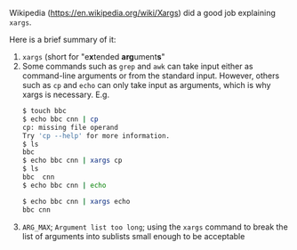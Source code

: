 Wikipedia (<https://en.wikipedia.org/wiki/Xargs>) did a good job explaining `xargs`.

Here is a brief summary of it:
1. `xargs` (short for "e**x**tended **arg**ument**s**"
1. Some commands such as `grep` and `awk` can take input either as command-line arguments or from the standard input.
   However, others such as `cp` and `echo` can only take input as arguments, which is why xargs is necessary. E.g.
   ```bash
   $ touch bbc
   $ echo bbc cnn | cp
   cp: missing file operand
   Try 'cp --help' for more information.
   $ ls
   bbc
   $ echo bbc cnn | xargs cp
   $ ls
   bbc  cnn
   $ echo bbc cnn | echo
   
   $ echo bbc cnn | xargs echo
   bbc cnn
   ```
1. `ARG_MAX`; `Argument list too long`; using the `xargs` command to break the list of arguments into sublists small enough to be acceptable


